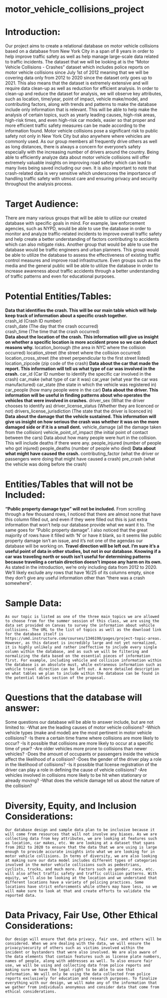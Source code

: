 # motor_vehicle_collisions_project
  # Introduction:
Our project aims to create a relational database on motor vehicle collisions based on a database from New York City in a span of 8 years in order to help improve traffic safety as well as help manage large-scale data related to traffic incidents. The dataset that we will be looking at is the “Motor Vehicle Collisions - Crashes” dataset which includes police reports on motor vehicle collisions since July 1st of 2012 meaning that we will be covering data only from 2012 to 2020 since the dataset only goes up to 2021. This also means that the dataset is extremely extensive and will require data clean-up as well as reduction for efficient analysis. In order to clean-up and reduce the dataset for analysis, we will observe key attributes, such as location, time/year, point of impact, vehicle make/model, and contributing factors, along with trends and patterns to make the database include only information that is relevant. This will be able to help make the analysis of certain topics, such as yearly leading causes, high-risk areas, high-risk times, and even high-risk car models, easier so that proper and more efficient traffic safety measures can be made according to the information found.
	Motor vehicle collisions pose a significant risk to public safety not only in New York City but also anywhere where vehicles are commonly used. As our group members all frequently drive others as well as long distances, there is always a concern for everyone’s safety especially with the increasing number of drivers around the country. Being able to efficiently analyze data about motor vehicle collisions will offer extremely valuable insights on improving road safety which can lead to many lives being saved including our own. It is also important to note that crash-related data is very sensitive which underscores the importance of handling traffic safety with utmost care and ensuring privacy and security throughout the analysis process.

# Target Audience:
There are many various groups that will be able to utilize our created database with specific goals in mind. For example, law enforcement agencies, such as NYPD, would be able to use the database in order to monitor and analyze traffic-related incidents to improve overall traffic safety and help create a better understanding of factors contributing to accidents which can also mitigate risks. Another group that would be able to use the database would be traffic engineers and urban planners. This group would be able to utilize the database to assess the effectiveness of existing traffic control measures and improve road infrastructure. Even groups such as the media and the general public will be able to utilize the database in order to increase awareness about traffic accidents through a better understanding of traffic patterns and even for educational purposes.

# Potential Entities/Tables:
**Data that identifies the crash. This will be our main table which will help keep track of information about a specific crash together.**\
crash_id (Crash ID number)\
crash_date (The day that the crash occurred)\
crash_time (The time that the crash occurred)\
**Data about the location of the crash. This information will give us insight on whether a specific location is more accident prone so we can deduct reasons why.**
  location_borough (the area in NYC where the collision occurred)
  location_street (the street where the collision occurred)
  location_cross_street (the street perpendicular to the first street listed)
  location_zipcode (zip code of the crash)
**Data about the car that made the report. This information will tell us what type of car was involved in the crash.**
  car_id (Car ID number to identify the specific car involved in the crash)
  car_make (what type of car it was)
  car_year (what year the car was manufactured)
  car_state (the state in which the vehicle was registered in)
  car_people (how many people were in the car)
**Data about the driver. This information will be useful in finding patterns about who operates the vehicles that were involved in crashes.**
  driver_sex (What the driver chooses to identify as)
  driver_license_status (Whether they are licenced or not)
  drivers_license_jurisdiction (The state that the driver is licenced in)
**Data about the damage that the vehicle sustained. This information will give us insight on how serious the crash was whether it was on the more damaged side or if it is a small dent.**
  vehicle_damage (all the damage taken from the collision)
  vehicle_point_of_impact (the initial point of contact between the cars)
  Data about how many people were hurt in the collision. This will include deaths if there were any.
  people_injured (number of people who got injured)
  people_deaths (number of people who died)
**Data about what might have caused the crash.**
  contributing_factor (what the driver or passengers were doing that might have caused a crash)
  pre_crash (what the vehicle was doing before the crash)

# Entities/Tables that will not be Included:
**“Public property damage type” will not be included.**
From scrolling through a few thousand rows, I noticed that there are almost none that have this column filled out, and even if they were filled out this is just extra information that won’t help our database provide what we want it to.
The same goes for “Public property damage”. I also noticed that the great majority of rows have it filled with ‘N’ or have it blank, so it seems like public property damage isn’t an issue, and it’s not one of the agendas our database will be working on.
**Travel direction will be left out. I’m sure it’s a useful point of data in other studies, but not in our database. Knowing if a car was traveling north or south isn’t useful for determining patterns because traveling a certain direction doesn’t impose any harm on its own.**
  As stated in the introduction, we’re only including data from 2012 to 2020. 
  We’ll likely exclude any rows that have 16/25 of its columns empty, since they don’t give any useful information other than “there was a crash somewhere”.

# Sample Data:
	As our topic is listed as one of the three main topics we are allowed to choose from for the summer session of this class, we are using the data set provided on Canvas to survey the information about vehicle collisions. The URL to the list of topics as well as the download link for the database itself is https://umd.instructure.com/courses/1346198/pages/project-topic-areas. However, as this dataset is incredibly large and not yet normalized, it is highly unlikely and rather ineffective to include every single column within the database, and as such we will be filtering and normalizing the data based on the essential pieces of information first. For example, including vehicle and collision information within the database is an absolute must, while extraneous information such as vehicle travel direction can be left out. A more detailed description on what tables we plan to include within the database can be found in the potential tables section of the proposal.

# Questions that the database will answer:
Some questions our database will be able to answer include, but are not limited to: 
-What are the leading causes of motor vehicle collisions?
-Which vehicle types (make and model) are the most pertinent in motor vehicle collisions?
-Is there a certain time frame where collisions are more likely to occur?
-Is it possible that collisions are more likely to occur at a specific time of year?
-Are older vehicles more prone to collisions than newer vehicles?
-Does the amount of occupants or passengers inside the vehicle affect the likelihood of a collision?
-Does the gender of the driver play a role in the likelihood of collisions?
-Is it possible that license registration of the driver can play a role in defining the cause of vehicle collisions?
-Are vehicles involved in collisions more likely to be hit when stationary or already moving?
-What does the vehicle damage tell us about the nature of the collision?

# Diversity, Equity, and Inclusion Considerations:
	Our database design and sample data plan to be inclusive because it will come from resources that will not involve any biases. As we are collecting data from key attributes, we are looking at features such as location, car makes, etc. We are looking at a dataset that spans from 2012 to 2020 to ensure that the data that we are using is large enough to provide accurate insights into what we are looking for in motor vehicle collisions. In terms of diversity, we are also looking at making sure our data model includes different types of categories involved in the motor vehicle collisions such as pedestrians, cyclists, trucks, and much more. Factors such as gender, race, etc. will also affect traffic safety and traffic collision patterns. With equity, we’ll also be looking at the location and we understand that different locations have a variety of policing practices. Some locations have strict enforcements while others may have less, so we will make sure to look at that and create efforts to validate the reported data.
 
# Data Privacy, Fair Use, Other Ethical Considerations:
	Our design will ensure that data privacy, fair use, and others will be considered. When we are dealing with the data, we will ensure the privacy/security of others such as victims involved within the incident or bystanders that were also involved. We are also aware of the data elements that contain features such as license plate numbers, names of people, along with addresses as well. To also ensure fair use, we will be using and collecting data from police reports and making sure we have the legal right to be able to use that information. We will only be using the data collected from police reports exclusively for education and research purposes. To finalize everything with our design, we will make any of the information that we gather from individuals anonymous and consider data that come from ethical considerations. 
